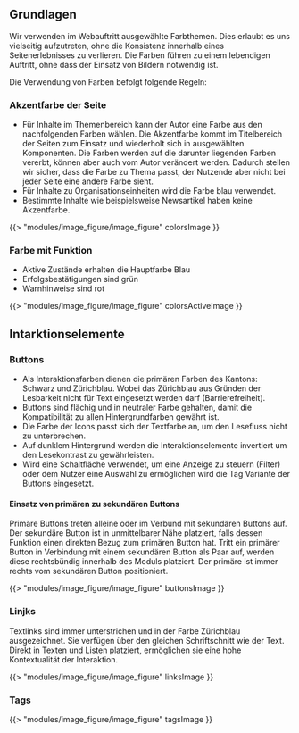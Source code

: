 <h2 class='atm-heading atm-heading--bordered'>Grundlagen</h2>

Wir verwenden im Webauftritt ausgewählte Farbthemen. Dies erlaubt es uns vielseitig aufzutreten, ohne die Konsistenz innerhalb eines Seitenerlebnisses zu verlieren. Die Farben führen zu einem lebendigen Auftritt, ohne dass der Einsatz von Bildern notwendig ist.

Die Verwendung von Farben befolgt folgende Regeln:

<h3 class='atm-heading'>Akzentfarbe der Seite</h3>

- Für Inhalte im Themenbereich kann der Autor eine Farbe aus den nachfolgenden Farben wählen. Die Akzentfarbe kommt im Titelbereich der Seiten zum Einsatz und wiederholt sich in ausgewählten Komponenten. Die Farben werden auf die darunter liegenden Farben vererbt, können aber auch vom Autor verändert werden. Dadurch stellen wir sicher, dass die Farbe zu Thema passt, der Nutzende aber nicht bei jeder Seite eine andere Farbe sieht.
- Für Inhalte zu Organisationseinheiten wird die Farbe blau verwendet.
- Bestimmte Inhalte wie beispielsweise Newsartikel haben keine Akzentfarbe.

{{> "modules/image_figure/image_figure" colorsImage }}

<h3 class='atm-heading'>Farbe mit Funktion</h3>

- Aktive Zustände erhalten die Hauptfarbe Blau
- Erfolgsbestätigungen sind grün
- Warnhinweise sind rot

{{> "modules/image_figure/image_figure" colorsActiveImage }}

<h2 class='atm-heading atm-heading--bordered'>Intarktionselemente</h2>

<h3 class='atm-heading'>Buttons</h3>

- Als Interaktionsfarben dienen die primären Farben des Kantons: Schwarz und Zürichblau. Wobei das Zürichblau aus Gründen der Lesbarkeit nicht für Text eingesetzt werden darf (Barrierefreiheit).
- Buttons sind flächig und in neutraler Farbe gehalten, damit die Kompatibilität zu allen Hintergrundfarben gewährt ist.
- Die Farbe der Icons passt sich der Textfarbe an, um den Lesefluss nicht zu unterbrechen.
- Auf dunklem Hintergrund werden die Interaktionselemente invertiert um den Lesekontrast zu gewährleisten.
- Wird eine Schaltfläche verwendet, um eine Anzeige zu steuern (Filter) oder dem Nutzer eine Auswahl zu ermöglichen wird die Tag Variante der Buttons eingesetzt.

<h4 class='atm-heading'>Einsatz von primären zu sekundären Buttons</h4>

Primäre Buttons treten alleine oder im Verbund mit sekundären Buttons auf. Der sekundäre Button ist in unmittelbarer Nähe platziert, falls dessen Funktion einen direkten Bezug zum primären Button hat. Tritt ein primärer Button in Verbindung mit einem sekundären Button als Paar auf, werden diese rechtsbündig innerhalb des Moduls platziert. Der primäre ist immer rechts vom sekundären Button positioniert.

{{> "modules/image_figure/image_figure" buttonsImage }}

<h3 class='atm-heading'>Linjks</h3>

Textlinks sind immer unterstrichen und in der Farbe Zürichblau ausgezeichnet. Sie verfügen über den gleichen Schriftschnitt wie der Text. Direkt in Texten und Listen platziert, ermöglichen sie eine hohe Kontextualität der Interaktion.

{{> "modules/image_figure/image_figure" linksImage }}

<h3 class='atm-heading'>Tags</h3>

{{> "modules/image_figure/image_figure" tagsImage }}
